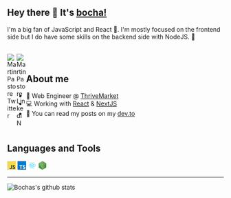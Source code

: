 ## Hey there 👋 It's [bocha!](https://bocha.dev)
I'm a big fan of JavaScript and React 💜.
I'm mostly focused on the frontend side but I do have some skills on the backend side with NodeJS. 🤙

<br/>

<a href="https://twitter.com/bochap_">
<img align="left" alt="Martin Pastore Twitter" width="22px" src="https://icongr.am/fontawesome/twitter.svg?size=128&color=70c8ff" />
</a>
<a href="https://www.linkedin.com/in/martin-pastore-00a251110/">
<img align="left" alt="Martin Pastore LinkedIN" width="22px" src="https://icongr.am/fontawesome/linkedin.svg?size=128&color=70c8ff" />
</a>

<br />


## About me

- 💼 Web Engineer @ [ThriveMarket](https://thrivemarket.com)
- 💻 Working with [React](https://reactjs.org) & [NextJS](https://nextjs.org/)
- 📓 You can read my posts on my [dev.to](https://dev.to/martinpastore)

<br />

## Languages and Tools
<code><img height="20" src="https://raw.githubusercontent.com/github/explore/80688e429a7d4ef2fca1e82350fe8e3517d3494d/topics/javascript/javascript.png"></code>
<code><img height="20" src="https://raw.githubusercontent.com/github/explore/80688e429a7d4ef2fca1e82350fe8e3517d3494d/topics/typescript/typescript.png"></code>
<code><img height="20" src="https://raw.githubusercontent.com/github/explore/80688e429a7d4ef2fca1e82350fe8e3517d3494d/topics/react/react.png"></code>
<code><img height="20" src="https://raw.githubusercontent.com/github/explore/80688e429a7d4ef2fca1e82350fe8e3517d3494d/topics/nodejs/nodejs.png"></code>

---

![Bochas's github stats](https://github-readme-stats.vercel.app/api?username=martinpastore&show_icons=true&hide_border=true)
